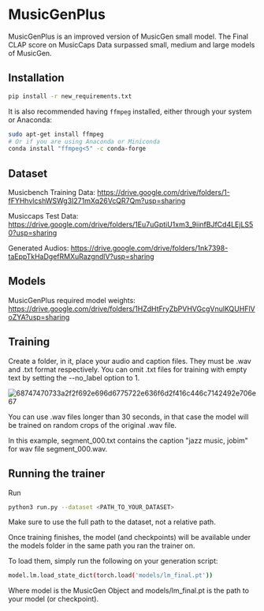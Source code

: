 # MusicGenPlus
MusicGenPlus is an improved version of MusicGen small model. The Final CLAP score on MusicCaps Data surpassed small, medium and large models of MusicGen.


## Installation
```bash
pip install -r new_requirements.txt
```
It is also recommended having `ffmpeg` installed, either through your system or Anaconda:
```bash
sudo apt-get install ffmpeg
# Or if you are using Anaconda or Miniconda
conda install "ffmpeg<5" -c conda-forge
```
## Dataset
Musicbench Training Data: https://drive.google.com/drive/folders/1-fFYHhvlcshWSWg3I271mXq26VcQR7Qm?usp=sharing

Musiccaps Test Data: https://drive.google.com/drive/folders/1Eu7uGptiU1xm3_9iinfBJfCd4LEjLS50?usp=sharing

Generated Audios: https://drive.google.com/drive/folders/1nk7398-taEppTkHaDgefRMXuRazgndlV?usp=sharing

## Models

MusicGenPlus required model weights: https://drive.google.com/drive/folders/1HZdHtFryZbPVHVGcgVnulKQUHFlVoZYA?usp=sharing

## Training

Create a folder, in it, place your audio and caption files. They must be .wav and .txt format respectively. You can omit .txt files for training with empty text by setting the --no_label option to 1.

![68747470733a2f2f692e696d6775722e636f6d2f416c446c7142492e706e67](https://github.com/user-attachments/assets/25af6592-83c6-440d-a6cb-d758229bea84)



You can use .wav files longer than 30 seconds, in that case the model will be trained on random crops of the original .wav file.

In this example, segment_000.txt contains the caption "jazz music, jobim" for wav file segment_000.wav.

## Running the trainer
Run 
```bash
python3 run.py --dataset <PATH_TO_YOUR_DATASET>
```
Make sure to use the full path to the dataset, not a relative path.

Once training finishes, the model (and checkpoints) will be available under the models folder in the same path you ran the trainer on.

To load them, simply run the following on your generation script:

```bash
model.lm.load_state_dict(torch.load('models/lm_final.pt'))
```
Where model is the MusicGen Object and models/lm_final.pt is the path to your model (or checkpoint).




